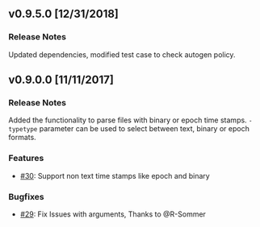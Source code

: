 ## v0.9.5.0 [12/31/2018]

### Release Notes
Updated dependencies, modified test case to check autogen policy.

## v0.9.0.0 [11/11/2017]

### Release Notes
Added the functionality to parse files with binary or epoch time stamps. `-typetype` parameter can be used to select between text, binary or epoch formats.

### Features

- [#30](https://github.com/AdysTech/Influxer/pull/30): Support non text time stamps like epoch and binary

### Bugfixes

- [#29](https://github.com/AdysTech/Influxer/issues/29): Fix Issues with arguments, Thanks to @R-Sommer 